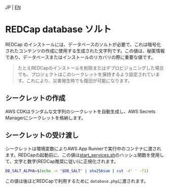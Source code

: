 JP | [EN](../en/salt.md)

# REDCap database ソルト

REDCap のインストールには、データベースのソルトが必要で、これは暗号化されたコンテンツの作成に使用する生成された文字列です。この値は、秘匿情報であり、データベースまたはインストールのリカバリの際に重要な値です。

> たとえREDCapのインストールを削除またはデプロビジョニングした場合でも、プロジェクトはこのシークレットを保持するよう設定されています。これにより、災害発生時でも復旧が可能になります。

## シークレットの作成

AWS CDKはランダムな文字列のシークレットを自動生成し、AWS Secrets Managerにシークレットを格納します。

## シークレットの受け渡し

シークレットは環境変数によりAWS App Runnerで実行中のコンテナに渡されます。REDCapの起動前に、この値は[start_services.sh](../../containers/redcap-docker-apache/scripts/start_services.sh)のハッシュ関数を使用して、文字と数字(REDCap推奨に従い)に正規化されます。

```sh
DB_SALT_ALPHA=$(echo -n "$DB_SALT" | sha256sum | cut -d' ' -f1)
```

この値は後ほどREDCapで利用するために `database.php`に渡されます。
